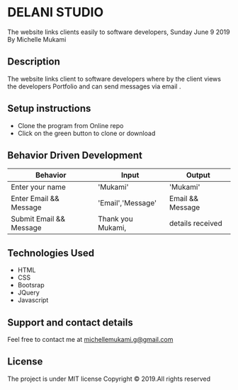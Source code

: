 # DELANI STUDIO

The website links clients easily to software developers, Sunday June 9 2019
By Michelle Mukami

## Description
The website links client to software developers where by the client views the developers Portfolio and can send messages via email .  

## Setup instructions
* Clone the program from Online repo
* Click on the green button to clone or download 

## Behavior Driven Development

| Behavior                | Input             | Output           |
| ----------------------- | ----------------- | ---------------- |
| Enter your name         | 'Mukami'          | 'Mukami'         |
| Enter Email && Message  | 'Email','Message' | Email && Message |
| Submit	Email && Message | Thank you Mukami, | details received |

## Technologies Used
* HTML
* CSS
* Bootsrap
* JQuery
* Javascript

## Support and contact details

Feel free to contact me at michellemukami.g@gmail.com

## License

The project is under MIT license Copyright © 2019.All rights reserved
